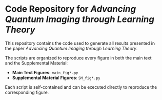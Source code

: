 # Code Repository for *Advancing Quantum Imaging through Learning Theory*

This repository contains the code used to generate all results presented in the paper *Advancing Quantum Imaging through Learning Theory*.

The scripts are organized to reproduce every figure in both the main text and the Supplemental Material:

- **Main Text Figures**: `main_fig*.py`  
- **Supplemental Material Figures**: `SM_fig*.py`  

Each script is self-contained and can be executed directly to reproduce the corresponding figure.
